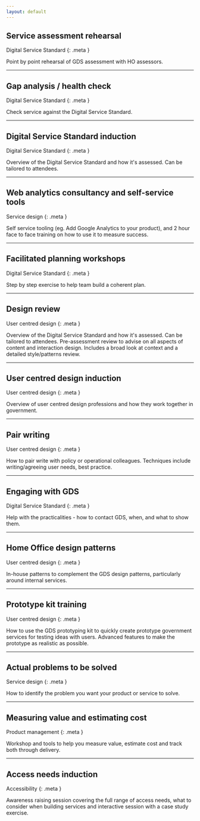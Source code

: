 ```yaml
---
layout: default
---
```


## Service assessment rehearsal

Digital Service Standard
{: .meta }

Point by point rehearsal of GDS assessment with HO assessors.

<hr/>

## Gap analysis / health check

Digital Service Standard
{: .meta }

Check service against the Digital Service Standard.

<hr/>

## Digital Service Standard induction

Digital Service Standard
{: .meta }

Overview of the Digital Service Standard and how it's assessed. Can be tailored to attendees.

<hr/>

## Web analytics consultancy and self-service tools

Service design
{: .meta }

Self service tooling (eg. Add Google Analytics to your product), and 2 hour face to face training on how to use it to measure success.

<hr/>

## Facilitated planning workshops

Digital Service Standard
{: .meta }

Step by step exercise to help team build a coherent plan.

<hr/>

## Design review

User centred design
{: .meta }

Overview of the Digital Service Standard and how it's assessed. Can be tailored to attendees. Pre-assessment review to advise on all aspects of content and interaction design. Includes a broad look at context and a detailed style/patterns review.

<hr/>

## User centred design induction

User centred design
{: .meta }

Overview of user centred design professions and how they work together in government.

<hr/>

## Pair writing

User centred design
{: .meta }

How to pair write with policy or operational colleagues. Techniques include writing/agreeing user needs, best practice.

<hr/>

## Engaging with GDS

Digital Service Standard
{: .meta }

Help with the practicalities - how to contact GDS, when, and what to show them.

<hr/>

## Home Office design patterns

User centred design
{: .meta }

In-house patterns to complement the GDS design patterns, particularly around internal services.

<hr/>

## Prototype kit training

User centred design
{: .meta }

How to use the GDS prototyping kit to quickly create prototype government services for testing ideas with users. Advanced features to make the prototype as realistic as possible.

<hr/>

## Actual problems to be solved

Service design
{: .meta }

How to identify the problem you want your product or service to solve.

<hr/>

## Measuring value and estimating cost

Product management
{: .meta }

Workshop and tools to help you measure value, estimate cost and track both through delivery.

<hr/>

## Access needs induction

Accessibility
{: .meta }

Awareness raising session covering the full range of access needs, what to consider when building services and interactive session with a case study exercise.
